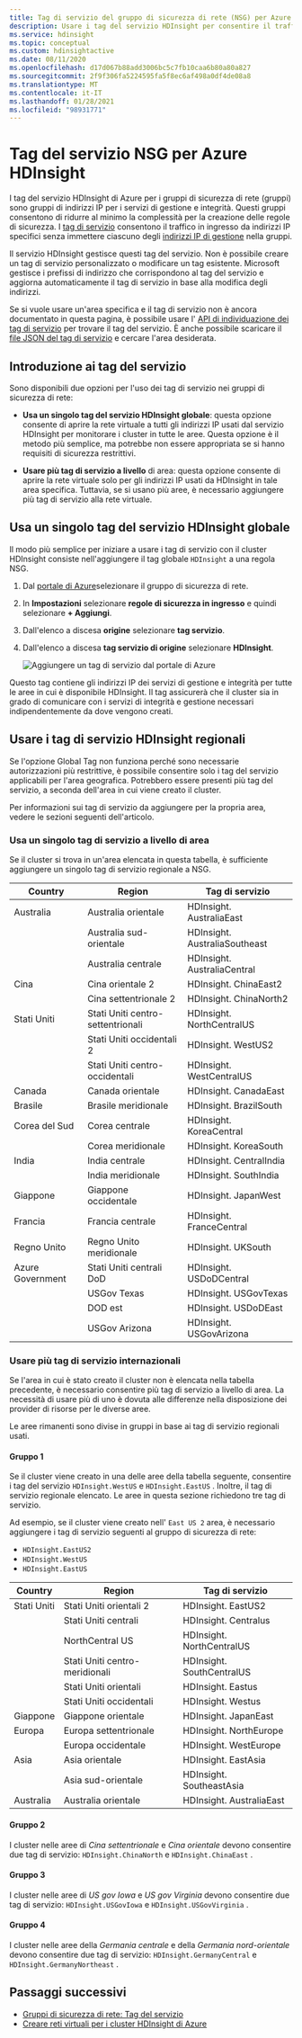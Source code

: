 ```yaml
---
title: Tag di servizio del gruppo di sicurezza di rete (NSG) per Azure HDInsight
description: Usare i tag del servizio HDInsight per consentire il traffico in ingresso verso il cluster dai nodi Health and Management Services, senza aggiungere indirizzi IP al gruppi.
ms.service: hdinsight
ms.topic: conceptual
ms.custom: hdinsightactive
ms.date: 08/11/2020
ms.openlocfilehash: d17d067b88add3006bc5c7fb10caa6b80a80a827
ms.sourcegitcommit: 2f9f306fa5224595fa5f8ec6af498a0df4de08a8
ms.translationtype: MT
ms.contentlocale: it-IT
ms.lasthandoff: 01/28/2021
ms.locfileid: "98931771"
---
```

# <a name="nsg-service-tags-for-azure-hdinsight"></a>Tag del servizio NSG per Azure HDInsight

I tag del servizio HDInsight di Azure per i gruppi di sicurezza di rete (gruppi) sono gruppi di indirizzi IP per i servizi di gestione e integrità. Questi gruppi consentono di ridurre al minimo la complessità per la creazione delle regole di sicurezza. I [tag di servizio](../virtual-network/network-security-groups-overview.md#service-tags) consentono il traffico in ingresso da indirizzi IP specifici senza immettere ciascuno degli [indirizzi IP di gestione](hdinsight-management-ip-addresses.md) nella gruppi.

Il servizio HDInsight gestisce questi tag del servizio. Non è possibile creare un tag di servizio personalizzato o modificare un tag esistente. Microsoft gestisce i prefissi di indirizzo che corrispondono al tag del servizio e aggiorna automaticamente il tag di servizio in base alla modifica degli indirizzi.

Se si vuole usare un'area specifica e il tag di servizio non è ancora documentato in questa pagina, è possibile usare l' [API di individuazione dei tag di servizio](../virtual-network/service-tags-overview.md#use-the-service-tag-discovery-api-public-preview) per trovare il tag del servizio. È anche possibile scaricare il [file JSON del tag di servizio](../virtual-network/service-tags-overview.md#discover-service-tags-by-using-downloadable-json-files) e cercare l'area desiderata.

## <a name="get-started-with-service-tags"></a>Introduzione ai tag del servizio

Sono disponibili due opzioni per l'uso dei tag di servizio nei gruppi di sicurezza di rete:

- **Usa un singolo tag del servizio HDInsight globale**: questa opzione consente di aprire la rete virtuale a tutti gli indirizzi IP usati dal servizio HDInsight per monitorare i cluster in tutte le aree. Questa opzione è il metodo più semplice, ma potrebbe non essere appropriata se si hanno requisiti di sicurezza restrittivi.

- **Usare più tag di servizio a livello** di area: questa opzione consente di aprire la rete virtuale solo per gli indirizzi IP usati da HDInsight in tale area specifica. Tuttavia, se si usano più aree, è necessario aggiungere più tag di servizio alla rete virtuale.

## <a name="use-a-single-global-hdinsight-service-tag"></a>Usa un singolo tag del servizio HDInsight globale

Il modo più semplice per iniziare a usare i tag di servizio con il cluster HDInsight consiste nell'aggiungere il tag globale `HDInsight` a una regola NSG.

1. Dal [portale di Azure](https://portal.azure.com/)selezionare il gruppo di sicurezza di rete.

1. In **Impostazioni** selezionare **regole di sicurezza in ingresso** e quindi selezionare **+ Aggiungi**.

1. Dall'elenco a discesa **origine** selezionare **tag servizio**.

1. Dall'elenco a discesa **tag servizio di origine** selezionare **HDInsight**.

    ![Aggiungere un tag di servizio dal portale di Azure](./media/hdinsight-service-tags/azure-portal-add-service-tag.png)

Questo tag contiene gli indirizzi IP dei servizi di gestione e integrità per tutte le aree in cui è disponibile HDInsight. Il tag assicurerà che il cluster sia in grado di comunicare con i servizi di integrità e gestione necessari indipendentemente da dove vengono creati.

## <a name="use-regional-hdinsight-service-tags"></a>Usare i tag di servizio HDInsight regionali

Se l'opzione Global Tag non funziona perché sono necessarie autorizzazioni più restrittive, è possibile consentire solo i tag del servizio applicabili per l'area geografica. Potrebbero essere presenti più tag del servizio, a seconda dell'area in cui viene creato il cluster.

Per informazioni sui tag di servizio da aggiungere per la propria area, vedere le sezioni seguenti dell'articolo.

### <a name="use-a-single-regional-service-tag"></a>Usa un singolo tag di servizio a livello di area

Se il cluster si trova in un'area elencata in questa tabella, è sufficiente aggiungere un singolo tag di servizio regionale a NSG.

| Country | Region | Tag di servizio |
| ---- | ---- | ---- |
| Australia | Australia orientale | HDInsight. AustraliaEast |
| &nbsp; | Australia sud-orientale | HDInsight. AustraliaSoutheast |
| &nbsp; | Australia centrale | HDInsight. AustraliaCentral |
| Cina | Cina orientale 2 | HDInsight. ChinaEast2 |
| &nbsp; | Cina settentrionale 2 | HDInsight. ChinaNorth2 |
| Stati Uniti | Stati Uniti centro-settentrionali | HDInsight. NorthCentralUS |
| &nbsp; | Stati Uniti occidentali 2 | HDInsight. WestUS2 |
| &nbsp; | Stati Uniti centro-occidentali | HDInsight. WestCentralUS |
| Canada | Canada orientale | HDInsight. CanadaEast |
| Brasile | Brasile meridionale | HDInsight. BrazilSouth |
| Corea del Sud | Corea centrale | HDInsight. KoreaCentral |
| &nbsp; | Corea meridionale | HDInsight. KoreaSouth |
| India | India centrale | HDInsight. CentralIndia |
| &nbsp; | India meridionale | HDInsight. SouthIndia |
| Giappone | Giappone occidentale | HDInsight. JapanWest |
| Francia | Francia centrale| HDInsight. FranceCentral |
| Regno Unito | Regno Unito meridionale | HDInsight. UKSouth |
| Azure Government | Stati Uniti centrali DoD | HDInsight. USDoDCentral |
| &nbsp; | USGov Texas | HDInsight. USGovTexas |
| &nbsp; | DOD est | HDInsight. USDoDEast |
| &nbsp; | USGov Arizona | HDInsight. USGovArizona |

### <a name="use-multiple-regional-service-tags"></a>Usare più tag di servizio internazionali

Se l'area in cui è stato creato il cluster non è elencata nella tabella precedente, è necessario consentire più tag di servizio a livello di area. La necessità di usare più di uno è dovuta alle differenze nella disposizione dei provider di risorse per le diverse aree.

Le aree rimanenti sono divise in gruppi in base ai tag di servizio regionali usati.

#### <a name="group-1"></a>Gruppo 1

Se il cluster viene creato in una delle aree della tabella seguente, consentire i tag del servizio `HDInsight.WestUS` e `HDInsight.EastUS` . Inoltre, il tag di servizio regionale elencato. Le aree in questa sezione richiedono tre tag di servizio.

Ad esempio, se il cluster viene creato nell' `East US 2` area, è necessario aggiungere i tag di servizio seguenti al gruppo di sicurezza di rete:

- `HDInsight.EastUS2`
- `HDInsight.WestUS`
- `HDInsight.EastUS`

| Country | Region | Tag di servizio |
| ---- | ---- | ---- |
| Stati Uniti | Stati Uniti orientali 2 | HDInsight. EastUS2 |
| &nbsp; | Stati Uniti centrali | HDInsight. Centralus |
| &nbsp; | NorthCentral US | HDInsight. NorthCentralUS |
| &nbsp; | Stati Uniti centro-meridionali | HDInsight. SouthCentralUS |
| &nbsp; | Stati Uniti orientali | HDInsight. Eastus |
| &nbsp; | Stati Uniti occidentali | HDInsight. Westus |
| Giappone | Giappone orientale | HDInsight. JapanEast |
| Europa | Europa settentrionale | HDInsight. NorthEurope |
| &nbsp; | Europa occidentale| HDInsight. WestEurope |
| Asia | Asia orientale | HDInsight. EastAsia |
| &nbsp; | Asia sud-orientale | HDInsight. SoutheastAsia |
| Australia | Australia orientale | HDInsight. AustraliaEast |

#### <a name="group-2"></a>Gruppo 2

I cluster nelle aree di *Cina settentrionale* e *Cina orientale* devono consentire due tag di servizio: `HDInsight.ChinaNorth` e `HDInsight.ChinaEast` .

#### <a name="group-3"></a>Gruppo 3

I cluster nelle aree di *US gov Iowa* e *US gov Virginia* devono consentire due tag di servizio: `HDInsight.USGovIowa` e `HDInsight.USGovVirginia` .

#### <a name="group-4"></a>Gruppo 4

I cluster nelle aree della *Germania centrale* e della *Germania nord-orientale* devono consentire due tag di servizio: `HDInsight.GermanyCentral` e `HDInsight.GermanyNortheast` .

## <a name="next-steps"></a>Passaggi successivi

- [Gruppi di sicurezza di rete: Tag del servizio](../virtual-network/network-security-groups-overview.md#security-rules)
- [Creare reti virtuali per i cluster HDInsight di Azure](hdinsight-create-virtual-network.md)